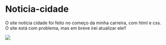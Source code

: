 # Noticia-cidade
O site noticia cidade foi feito no começo da minha carreira, com html e css.
O site está com problema, mas em breve irei atualizar ele!!


<img src="https://github.com/Luis-fflorencio/Noticia-cidade/issues/1#issue-3415543604"/>
